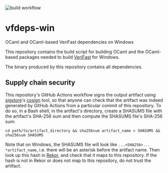 ![build workflow](https://github.com/verifast/vfdep-win/actions/workflows/build.yml/badge.svg)
# vfdeps-win
OCaml and OCaml-based VeriFast dependencies on Windows

This repository contains the build script for building OCaml and the OCaml-based packages needed to build [VeriFast](https://github.com/verifast/verifast) for Windows.

The binary produced by this repository contains all dependencies.

## Supply chain security

This repository's GitHub Actions workflow signs the output artifact using [sigstore](https://www.sigstore.dev)'s [cosign](https://docs.sigstore.dev/cosign/overview/) tool, so that anyone can check that the artifact was indeed generated by GitHub Actions from a particular commit of this repository. To do so, in a Bash shell, in the artifact's directory, create a SHASUMS file with the artifact's SHA-256 sum and then compute the SHASUMS file's SHA-256 sum:
```
cd path/to/artifact_directory && sha256sum artifact_name > SHASUMS && sha256sum SHASUMS
```
Note that on Windows, the SHASUMS file will look like `...<SHA256>... *artifact_name`, i.e. there will be an asterisk before the artifact name.
Then look up this hash in [Rekor](https://search.sigstore.dev/), and check that it maps to this repository. If the hash is not in Rekor or does not map to this repository, do not trust the artifact.
